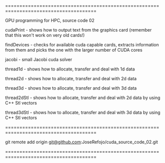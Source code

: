 ======================================================================================

GPU programming for HPC, source code 02




cudaPrint - shows how to output text from the graphics card (remember that this won't work on very old cards!)

findDevices - checks for available cuda capable cards, extracts information from them and picks the one with the larger number of CUDA cores

jacobi - small Jacobi cuda solver

thread1d - shows how to allocate, transfer and deal with 1d data

thread2d - shows how to allocate, transfer and deal with 2d data

thread3d - shows how to allocate, transfer and deal with 3d data

thread2dStl - shows how to allocate, transfer and deal with 2d data by using C++ Stl vectors

thread3dStl - shows how to allocate, transfer and deal with 3d data by using C++ Stl vectors

======================================================================================

git remote add origin git@github.com:JoseRefojo/cuda_source_code_02.git

======================================================================================

